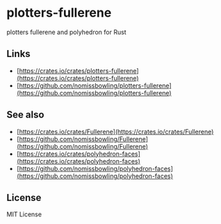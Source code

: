 plotters-fullerene
==================

plotters fullerene and polyhedron for Rust


Links
-----

- [https://crates.io/crates/plotters-fullerene](https://crates.io/crates/plotters-fullerene)
- [https://github.com/nomissbowling/plotters-fullerene](https://github.com/nomissbowling/plotters-fullerene)


See also
--------

- [https://crates.io/crates/Fullerene](https://crates.io/crates/Fullerene)
- [https://github.com/nomissbowling/Fullerene](https://github.com/nomissbowling/Fullerene)
- [https://crates.io/crates/polyhedron-faces](https://crates.io/crates/polyhedron-faces)
- [https://github.com/nomissbowling/polyhedron-faces](https://github.com/nomissbowling/polyhedron-faces)


License
-------

MIT License
